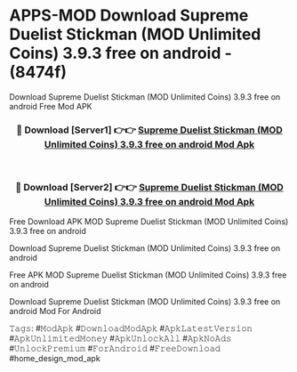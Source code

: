 # APPS-MOD Download Supreme Duelist Stickman (MOD Unlimited Coins) 3.9.3 free on android - (8474f)
Download Supreme Duelist Stickman (MOD Unlimited Coins) 3.9.3 free on android Free Mod APK

<div align="center">
<h3>🔴 Download [Server1] 👉👉 <a href="https://apk-comot.site?title=Supreme_Duelist_Stickman_(MOD_Unlimited_Coins)_3.9.3_free_on_android">Supreme Duelist Stickman (MOD Unlimited Coins) 3.9.3 free on android Mod Apk</a></h3><br>

<h3>🔴 Download [Server2] 👉👉 <a href="https://apk-comot.site?title=Supreme_Duelist_Stickman_(MOD_Unlimited_Coins)_3.9.3_free_on_android">Supreme Duelist Stickman (MOD Unlimited Coins) 3.9.3 free on android Mod Apk</a></h3>
</div>


Free Download APK MOD Supreme Duelist Stickman (MOD Unlimited Coins) 3.9.3 free on android

Download Supreme Duelist Stickman (MOD Unlimited Coins) 3.9.3 free on android 

Free APK MOD Supreme Duelist Stickman (MOD Unlimited Coins) 3.9.3 free on android 

Download Supreme Duelist Stickman (MOD Unlimited Coins) 3.9.3 free on android Mod For Android

𝚃𝚊𝚐𝚜: #𝙼𝚘𝚍𝙰𝚙𝚔 #𝙳𝚘𝚠𝚗𝚕𝚘𝚊𝚍𝙼𝚘𝚍𝙰𝚙𝚔 #𝙰𝚙𝚔𝙻𝚊𝚝𝚎𝚜𝚝𝚅𝚎𝚛𝚜𝚒𝚘𝚗 #𝙰𝚙𝚔𝚄𝚗𝚕𝚒𝚖𝚒𝚝𝚎𝚍𝙼𝚘𝚗𝚎𝚢 #𝙰𝚙𝚔𝚄𝚗𝚕𝚘𝚌𝚔𝙰𝚕𝚕 #𝙰𝚙𝚔𝙽𝚘𝙰𝚍𝚜 #𝚄𝚗𝚕𝚘𝚌𝚔𝙿𝚛𝚎𝚖𝚒𝚞𝚖 #𝙵𝚘𝚛𝙰𝚗𝚍𝚛𝚘𝚒𝚍 #𝙵𝚛𝚎𝚎𝙳𝚘𝚠𝚗𝚕𝚘𝚊𝚍 #home_design_mod_apk